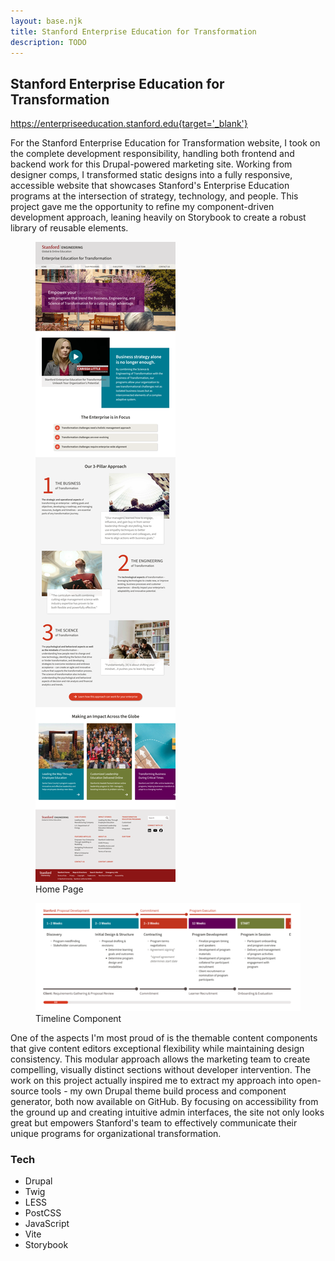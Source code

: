 ```yaml
---
layout: base.njk
title: Stanford Enterprise Education for Transformation
description: TODO
---
```


## Stanford Enterprise Education for Transformation

https://enterpriseeducation.stanford.edu{target='_blank'}

For the Stanford Enterprise Education for Transformation website, I took on the complete development responsibility, handling both frontend and backend work for this Drupal-powered marketing site. Working from designer comps, I transformed static designs into a fully responsive, accessible website that showcases Stanford's Enterprise Education programs at the intersection of strategy, technology, and people. This project gave me the opportunity to refine my component-driven development approach, leaning heavily on Storybook to create a robust library of reusable elements.

<div class="screenshots">

  <figure>
    <a href="/images/screenshots/stanford-seet.webp" data-cropped="true" data-pswp-width="1400" data-pswp-height="6378">
      <img
        src="/images/thumbnails/stanford-seet.webp"
        alt="screenshot of Stanford Enterprise Education for Transformation website"
        loading="lazy"/>
    </a>
    <figcaption>
      Home Page
    </figcaption>
  </figure>

  <figure>
    <a href="/images/screenshots/stanford-seet-2.webp" data-cropped="true" data-pswp-width="1400" data-pswp-height="571">
      <img
        src="/images/thumbnails/stanford-seet-2.webp"
        alt="screenshot of Stanford Enterprise Education for Transformation website"
        loading="lazy"/>
    </a>
    <figcaption>
      Timeline Component
    </figcaption>
  </figure>

</div>

One of the aspects I'm most proud of is the themable content components that give content editors exceptional flexibility while maintaining design consistency. This modular approach allows the marketing team to create compelling, visually distinct sections without developer intervention. The work on this project actually inspired me to extract my approach into open-source tools - my own Drupal theme build process and component generator, both now available on GitHub. By focusing on accessibility from the ground up and creating intuitive admin interfaces, the site not only looks great but empowers Stanford's team to effectively communicate their unique programs for organizational transformation.

### Tech

<ul class="tags">
  <li>Drupal</li>
  <li>Twig</li>
  <li>LESS</li>
  <li>PostCSS</li>
  <li>JavaScript</li>
  <li>Vite</li>
  <li>Storybook</li>
</ul>
